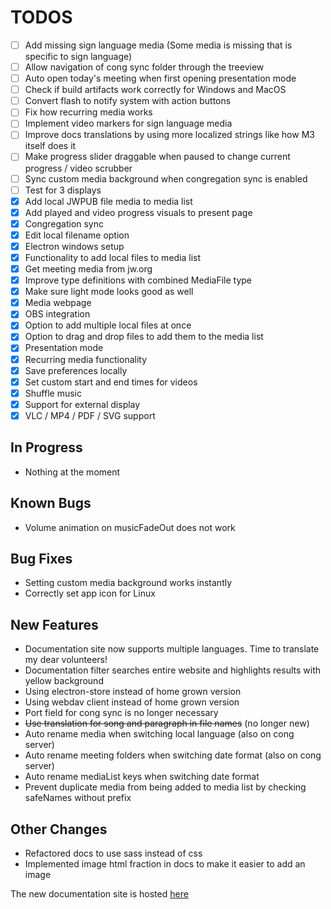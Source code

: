 # TODOS

- [ ] Add missing sign language media (Some media is missing that is specific to sign language)
- [ ] Allow navigation of cong sync folder through the treeview
- [ ] Auto open today's meeting when first opening presentation mode
- [ ] Check if build artifacts work correctly for Windows and MacOS
- [ ] Convert flash to notify system with action buttons
- [ ] Fix how recurring media works
- [ ] Implement video markers for sign language media
- [ ] Improve docs translations by using more localized strings like how M3 itself does it
- [ ] Make progress slider draggable when paused to change current progress / video scrubber
- [ ] Sync custom media background when congregation sync is enabled
- [ ] Test for 3 displays
- [X] Add local JWPUB file media to media list
- [X] Add played and video progress visuals to present page
- [X] Congregation sync
- [X] Edit local filename option
- [X] Electron windows setup
- [X] Functionality to add local files to media list
- [X] Get meeting media from jw.org
- [X] Improve type definitions with combined MediaFile type
- [X] Make sure light mode looks good as well
- [X] Media webpage
- [X] OBS integration
- [X] Option to add multiple local files at once
- [X] Option to drag and drop files to add them to the media list
- [X] Presentation mode
- [X] Recurring media functionality
- [X] Save preferences locally
- [X] Set custom start and end times for videos
- [X] Shuffle music
- [X] Support for external display
- [X] VLC / MP4 / PDF / SVG support

## In Progress

- Nothing at the moment

## Known Bugs

- Volume animation on musicFadeOut does not work

## Bug Fixes

- Setting custom media background works instantly
- Correctly set app icon for Linux

## New Features

- Documentation site now supports multiple languages. Time to translate my dear volunteers!
- Documentation filter searches entire website and highlights results with yellow background
- Using electron-store instead of home grown version
- Using webdav client instead of home grown version
- Port field for cong sync is no longer necessary
- ~~Use translation for song and paragraph in file names~~ (no longer new)
- Auto rename media when switching local language (also on cong server)
- Auto rename meeting folders when switching date format (also on cong server)
- Auto rename mediaList keys when switching date format
- Prevent duplicate media from being added to media list by checking safeNames without prefix

## Other Changes

- Refactored docs to use sass instead of css
- Implemented image html fraction in docs to make it easier to add an image

The new documentation site is hosted [here](https://mtdvlpr.github.io/meeting-media-manager/en/)
